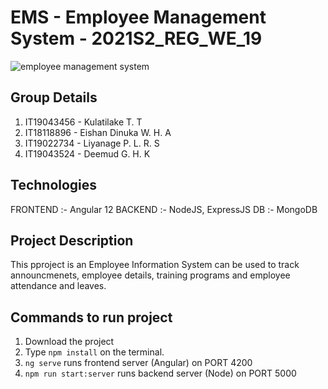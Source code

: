 # EMS - Employee Management System - 2021S2_REG_WE_19

![employee management system](https://3.imimg.com/data3/XM/QN/MY-9237150/employee-management-system-500x500.jpg)

## Group Details

1. IT19043456 - Kulatilake T. T
2. IT18118896 - Eishan Dinuka W. H. A
3. IT19022734 - Liyanage P. L. R. S
4. IT19043524 - Deemud G. H. K

## Technologies

FRONTEND  :-  Angular 12
BACKEND   :-  NodeJS, ExpressJS
DB        :- MongoDB

## Project Description

This pproject is an Employee Information System can be used to track announcmenets, employee details, training programs and employee attendance and leaves.

## Commands to run project

1. Download the project
2. Type `npm install` on the terminal.
3. `ng serve` runs frontend server (Angular) on PORT 4200
4. `npm run start:server` runs backend server (Node) on PORT 5000
